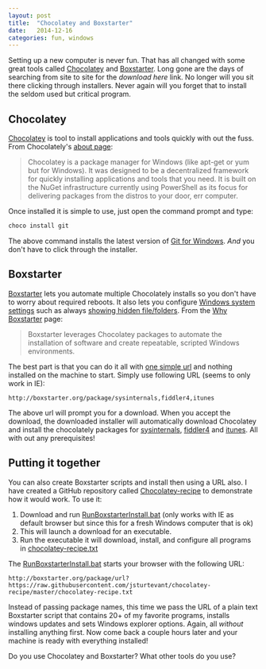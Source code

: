 ```yaml
---
layout: post
title:  "Chocolatey and Boxstarter"
date:   2014-12-16
categories: fun, windows
---
```


Setting up a new computer is never fun.  That has all changed with some great tools called [Chocolatey](https://chocolatey.org) and [Boxstarter](http://boxstarter.org).  Long gone are the days of searching from site to site for the *download here* link.  No longer will you sit there clicking through installers.  Never again will you forget that to install the seldom used but critical program.

## Chocolatey
[Chocolatey](https://chocolatey.org) is tool to install applications and tools quickly with out the fuss.  From Chocolately's [about page](https://chocolatey.org/about):

> Chocolatey is a package manager for Windows (like apt-get or yum but for Windows). It was designed to be a decentralized framework for quickly installing applications and tools that you need. It is built on the NuGet infrastructure currently using PowerShell as its focus for delivering packages from the distros to your door, err computer.

Once installed it is simple to use, just open the command prompt and type:

```powershell
choco install git
```

The above command installs the latest version of [Git for Windows](http://msysgit.github.io/).  *And* you don't have to click through the installer.

## Boxstarter
[Boxstarter](http://boxstarter.org) lets you automate multiple Chocolately installs so you don't have to worry about required reboots.  It also lets you configure [Windows system settings](http://boxstarter.org/WinConfig) such as always [showing hidden file/folders](http://windows.microsoft.com/en-us/windows/show-hidden-files#show-hidden-files=windows-7).  From the [Why Boxstarter](http://boxstarter.org/WhyBoxstarter) page:

>Boxstarter leverages Chocolatey packages to automate the installation of software and create repeatable, scripted Windows environments.

The best part is that you can do it all with [one simple url](http://boxstarter.org/WebLauncher) and nothing installed on the machine to start.  Simply use following URL (seems to only work in IE):

```
http://boxstarter.org/package/sysinternals,fiddler4,itunes
```

The above url will prompt you for a download.  When you accept the download, the downloaded installer will automatically download Chocolatey and install the chocolately packages for [sysinternals](http://technet.microsoft.com/en-us/sysinternals/bb545021.aspx), [fiddler4](http://www.telerik.com/fiddler) and [itunes](https://www.apple.com/itunes/).  All with out any prerequisites!

## Putting it together
You can also create Boxstarter scripts and install then using a URL also.  I have created a GitHub repository called [Chocolatey-recipe](https://github.com/jsturtevant/chocolatey-recipe) to demonstrate how it would work.  To use it:

1. Download and run [RunBoxstarterInstall.bat](https://github.com/jsturtevant/chocolatey-recipe/blob/master/RunBoxstarterInstall.bat) (only works with IE as default browser but since this for a fresh Windows computer that is ok)
2. This will launch a download for an executable.
3. Run the executable it will download, install, and configure all programs in [chocolatey-recipe.txt](https://github.com/jsturtevant/chocolatey-recipe/blob/master/chocolatey-recipe.txt)

The [RunBoxstarterInstall.bat](https://github.com/jsturtevant/chocolatey-recipe/blob/master/RunBoxstarterInstall.bat) starts your browser with the following URL:

```
http://boxstarter.org/package/url?https://raw.githubusercontent.com/jsturtevant/chocolatey-recipe/master/chocolatey-recipe.txt 
```

Instead of passing package names, this time we pass the URL of a plain text Boxstarter script that contains 20+ of my favorite programs, installs windows updates and sets Windows explorer options.  Again, all *without* installing anything first.  Now come back a couple hours later and your machine is ready with everything installed!

Do you use Chocolatey and Boxstarter?  What other tools do you use?


